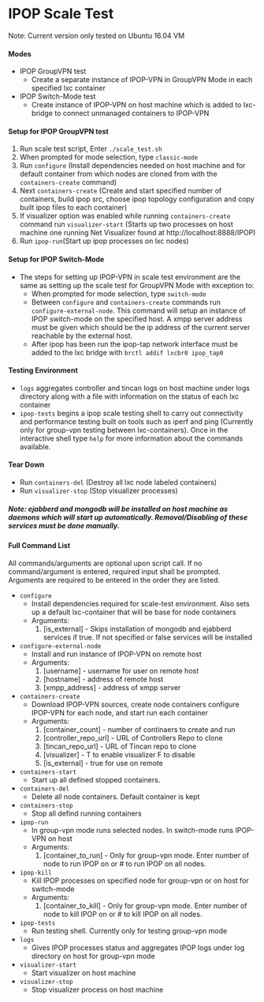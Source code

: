 # IPOP Scale Test
Note: Current version only tested on Ubuntu 16.04 VM
#### Modes
* IPOP GroupVPN test
    * Create a separate instance of IPOP-VPN in GroupVPN Mode in each specified lxc container
* IPOP Switch-Mode test
   * Create instance of IPOP-VPN on host machine which is added to lxc-bridge to connect unmanaged containers to IPOP-VPN
#### Setup for IPOP GroupVPN test
1. Run scale test script, Enter `./scale_test.sh`
2. When prompted for mode selection, type `classic-mode`
3. Run `configure` (Install dependencies needed on host machine and for default container from which nodes are cloned from with the `containers-create` command)
4. Next `containers-create` (Create and start specified number of containers, build ipop src, choose ipop topology configuration and copy built ipop files to each container)
5. If visualizer option was enabled while running `containers-create` command run `visualizer-start` (Starts up two processes on host machine one running Net Visualizer found at http://localhost:8888/IPOP)
6. Run `ipop-run`(Start up ipop processes on lxc nodes)
#### Setup for IPOP Switch-Mode
* The steps for setting up IPOP-VPN in scale test environment are the same as setting up the scale test for GroupVPN Mode with exception to:
    * When prompted for mode selection, type `switch-mode`
    * Between `configure` and `containers-create` commands run `configure-external-node`. This command will setup an instance of IPOP switch-mode on the specified host. A xmpp server address must be given which should be the ip address of the current server reachable by the external host.
    * After ipop has been run the ipop-tap network interface must be added to the lxc bridge with `brctl addif lxcbr0 ipop_tap0`

#### Testing Environment
*  `logs` aggregates controller and tincan logs on host machine under logs directory along with a file with information on the status of each lxc container
* `ipop-tests` begins a ipop scale testing shell to carry out connectivity and performance testing built on tools such as iperf and ping (Currently only for group-vpn testing between lxc-containers). Once in the interactive shell type `help` for more information about the commands available.
#### Tear Down
* Run `containers-del` (Destroy all lxc node labeled containers)
* Run `visualizer-stop` (Stop visualizer processes)

##### Note: ejabberd and mongodb will be installed on host machine as daemons which will start up automatically. Removal/Disabling of these services must be done manually.

#### Full Command List
All commands/arguments are optional upon script call. If no command/argument is entered, required input shall be prompted. Arguments are required to be entered in the order they are listed.
* `configure`
    * Install dependencies required for scale-test environment. Also sets up a default lxc-container that will be base for node containers
    * Arguments:
        1. [is_external] - Skips installation of mongodb and ejabberd services if true. If not specified or false services will be installed
* `configure-external-node`
    * Install and run instance of IPOP-VPN on remote host
    * Arguments:
        1. [username] - username for user on remote host
        2. [hostname] - address of remote host
        3. [xmpp_address] - address of xmpp server
* `containers-create`
    * Download IPOP-VPN sources, create node containers configure IPOP-VPN for each node, and start run each container
    * Arguments:
        1. [container_count] - number of continaers to create and run
        2. [controller_repo_url] - URL of Controllers Repo to clone
        3. [tincan_repo_url] - URL of Tincan repo to clone
        4. [visualizer] - T to enable visualizer F to disable
        5. [is_external] - true for use on remote
* `containers-start`
    * Start up all defined stopped containers.
* `containers-del`
    * Delete all node containers. Default container is kept
* `containers-stop`
    * Stop all defind running containers
* `ipop-run`
    * In group-vpn mode runs selected nodes. In switch-mode runs IPOP-VPN on host
    * Arguments:
        1. [container_to_run] - Only for group-vpn mode. Enter number of node to run IPOP on or # to run IPOP on all nodes.
* `ipop-kill`
    * Kill IPOP processes on specified node for group-vpn or on host for switch-mode
    * Arguments:
        1. [container_to_kill] - Only for group-vpn mode. Enter number of node to kill IPOP on or # to kill IPOP on all nodes.
* `ipop-tests`
    * Run testing shell. Currently only for testing group-vpn mode
* `logs`
   * Gives IPOP processes status and aggregates IPOP logs under log directory on host for group-vpn mode
* `visualizer-start`
    * Start visualizer on host machine
* `visualizer-stop`
    * Stop visualizer process on host machine
